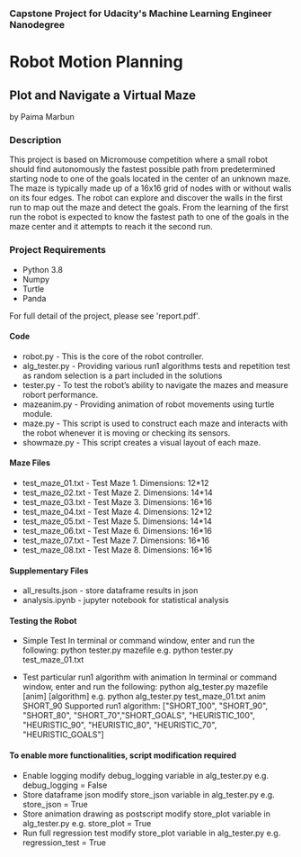 ### Capstone Project for Udacity's Machine Learning Engineer Nanodegree
# Robot Motion Planning
## Plot and Navigate a Virtual Maze
by Paima Marbun


### Description
This project is based on Micromouse competition where a small robot should find autonomously the fastest possible path from predetermined starting node to one of the goals located in the center of an unknown maze. The maze is typically made up of a 16x16 grid of nodes with or without walls on its four edges. The robot can explore and discover the walls in the first run to map out the maze and detect the goals. From the learning of the first run the robot is expected to know the fastest path to one of the goals in the maze center and it attempts to reach it the second run. 

### Project Requirements
* Python 3.8
* Numpy
* Turtle
* Panda

For full detail of the project, please see 'report.pdf'. 

#### Code

* robot.py - This is the core of the robot controller.
* alg_tester.py - Providing various run1 algorithms tests and repetition test as random selection is a part included in the solutions
* tester.py - To test the robot’s ability to navigate the mazes and measure robort performance.
* mazeanim.py - Providing animation of robot movements using turtle module. 
* maze.py - This script is used to construct each maze and interacts with the robot whenever it is moving or checking its sensors.
* showmaze.py - This script creates a visual layout of each maze.

#### Maze Files

* test_maze_01.txt - Test Maze 1. Dimensions: 12*12
* test_maze_02.txt - Test Maze 2. Dimensions: 14*14
* test_maze_03.txt - Test Maze 3. Dimensions: 16*16
* test_maze_04.txt - Test Maze 4. Dimensions: 12*12
* test_maze_05.txt - Test Maze 5. Dimensions: 14*14
* test_maze_06.txt - Test Maze 6. Dimensions: 16*16
* test_maze_07.txt - Test Maze 7. Dimensions: 16*16
* test_maze_08.txt - Test Maze 8. Dimensions: 16*16

#### Supplementary Files
* all_results.json - store dataframe results in json 
* analysis.ipynb - jupyter notebook for statistical analysis

#### Testing the Robot 

* Simple Test
In terminal or command window, enter and run the following:
python tester.py mazefile 
e.g. python tester.py test_maze_01.txt

* Test particular run1 algorithm with animation
In terminal or command window, enter and run the following:
python alg_tester.py mazefile [anim] [algorithm]
e.g. python alg_tester.py test_maze_01.txt anim SHORT_90
Supported run1 algorithm:
["SHORT_100", "SHORT_90", "SHORT_80", "SHORT_70","SHORT_GOALS", 
"HEURISTIC_100", "HEURISTIC_90", "HEURISTIC_80", "HEURISTIC_70", "HEURISTIC_GOALS"]


#### To enable more functionalities, script modification required
* Enable logging 
modify debug_logging variable in alg_tester.py e.g. debug_logging = False
* Store dataframe json
modify store_json variable in alg_tester.py e.g. store_json = True
* Store animation drawing as postscript
modify store_plot variable in alg_tester.py e.g. store_plot = True
* Run full regression test 
modify store_plot variable in alg_tester.py e.g. regression_test = True
